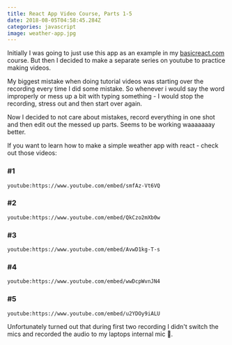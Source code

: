 ```yaml
---
title: React App Video Course, Parts 1-5
date: 2018-08-05T04:58:45.284Z
categories: javascript
image: weather-app.jpg
---
```


Initially I was going to just use this app as an example in my [basicreact.com](https://basicreact.com) course. But then I decided to make a separate series on youtube to practice making videos.

My biggest mistake when doing tutorial videos was starting over the recording every time I did some mistake. So whenever i would say the word improperly or mess up a bit with typing something - I would stop the recording, stress out and then start over again.

Now I decided to not care about mistakes, record everything in one shot and then edit out the messed up parts. Seems to be working waaaaaaay better.

If you want to learn how to make a simple weather app with react - check out those videos:

### #1
`youtube:https://www.youtube.com/embed/smfAz-Vt6VQ`

### #2
`youtube:https://www.youtube.com/embed/QkCzo2mXb0w`

### #3
`youtube:https://www.youtube.com/embed/AvwD1kg-T-s`

### #4
`youtube:https://www.youtube.com/embed/wwDcpWvnJN4`

### #5
`youtube:https://www.youtube.com/embed/u2YDOy9iALU`

Unfortunately turned out that during first two recording I didn't switch the mics and recorded the audio to my laptops internal mic :facepalm:.
